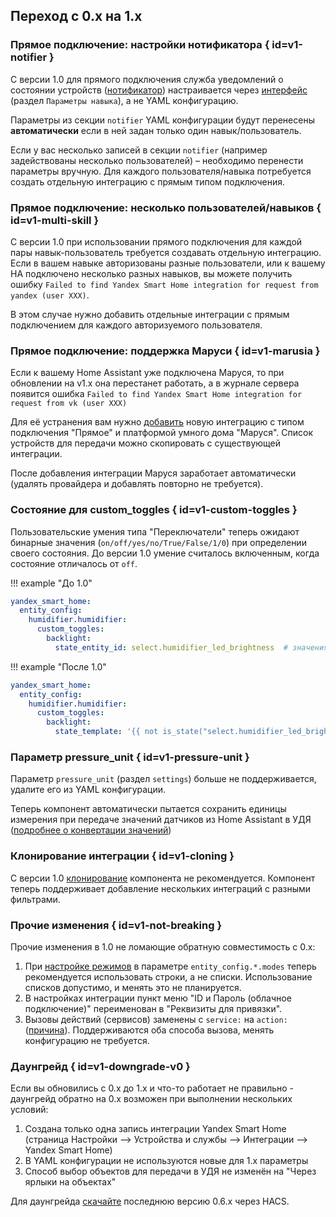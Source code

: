 ## Переход с 0.x на 1.x

### Прямое подключение: настройки нотификатора { id=v1-notifier }

С версии 1.0 для прямого подключения служба уведомлений о состоянии устройств ([нотификатор](https://docs.yaha-cloud.ru/v0.6.x/advanced/direct-connection/#notifier)) настраивается через [интерфейс](./config/getting-started.md#gui) (раздел `Параметры навыка`), а не YAML конфигурацию.

Параметры из секции `notifier` YAML конфигурации будут перенесены **автоматически** если в ней задан только один навык/пользователь.

Если у вас несколько записей в секции `notifier` (например задействованы несколько пользователей) – необходимо перенести параметры вручную. Для каждого пользователя/навыка потребуется создать отдельную интеграцию с прямым типом подключения.

### Прямое подключение: несколько пользователей/навыков { id=v1-multi-skill }

С версии 1.0 при использовании прямого подключения для каждой пары навык-пользователь требуется создавать отдельную интеграцию. Если в вашем навыке авторизованы разные пользователи, или к вашему HA подключено несколько разных навыков, вы можете получить ошибку `Failed to find Yandex Smart Home integration for request from yandex (user XXX)`.

В этом случае нужно добавить отдельные интеграции с прямым подключением для каждого авторизуемого пользователя.

### Прямое подключение: поддержка Маруси { id=v1-marusia }

Если к вашему Home Assistant уже подключена Маруся, то при обновлении на v1.x она перестанет работать, а в журнале сервера появится ошибка `Failed to find Yandex Smart Home integration for request from vk (user XXX)`

Для её устранения вам нужно [добавить](./install/integration.md) новую интеграцию с типом подключения "Прямое" и платформой умного дома "Маруся". Список устройств для передачи можно скопировать с существующей интеграции.

После добавления интеграции Маруся заработает автоматически (удалять провайдера и добавлять повторно не требуется).

### Состояние для custom_toggles { id=v1-custom-toggles }

Пользовательские умения типа "Переключатели" теперь ожидают бинарные значения (`on/off/yes/no/True/False/1/0`) при определении своего состояния.
До версии 1.0 умение считалось включенным, когда состояние отличалось от `off`.

!!! example "До 1.0"

  ```yaml
  yandex_smart_home:
    entity_config:
      humidifier.humidifier:
        custom_toggles:
          backlight:
            state_entity_id: select.humidifier_led_brightness  # значения high/med/off
  ```

!!! example "После 1.0"

  ```yaml
  yandex_smart_home:
    entity_config:
      humidifier.humidifier:
        custom_toggles:
          backlight:
            state_template: '{{ not is_state("select.humidifier_led_brightness", "off") }}'
  ```

### Параметр pressure_unit { id=v1-pressure-unit }

Параметр `pressure_unit` (раздел `settings`) больше не поддерживается, удалите его из YAML конфигурации.

Теперь компонент автоматически пытается сохранить единицы измерения при передаче значений датчиков из Home Assistant в УДЯ ([подробнее о конвертации значений](devices/sensor/float.md#unit-conversion))

### Клонирование интеграции { id=v1-cloning }

C версии 1.0 [клонирование](https://docs.yaha-cloud.ru/v0.6.x/advanced/clone/) компонента не рекомендуется. Компонент теперь поддерживает добавление нескольких интеграций с разными фильтрами.

### Прочие изменения { id=v1-not-breaking }

Прочие изменения в 1.0 не ломающие обратную совместимость с 0.x:

1. При [настройке режимов](config/modes.md) в параметре `entity_config.*.modes` теперь рекомендуется использовать строки, а не списки. Использование списков допустимо, и менять это не планируется.
2. В настройках интеграции пункт меню "ID и Пароль (облачное подключение)" переименован в "Реквизиты для привязки".
3. Вызовы действий (сервисов) заменены c `service:` на `action:` ([причина](https://www.home-assistant.io/blog/2024/08/07/release-20248/#goodbye-service-calls-hello-actions-)). Поддерживаются оба способа вызова, менять конфигурацию не требуется.

### Даунгрейд { id=v1-downgrade-v0 }

Если вы обновились с 0.x до 1.x и что-то работает не правильно - даунгрейд обратно на 0.x возможен при выполнении нескольких условий:

1. Создана только одна запись интеграции Yandex Smart Home (страница Настройки --> Устройства и службы --> Интеграции --> Yandex Smart Home)
2. В YAML конфигурации не используются новые для 1.x параметры
3. Способ выбор объектов для передачи в УДЯ не изменён на "Через ярлыки на объектах"

Для даунгрейда [скачайте](https://docs.yaha-cloud.ru/v1.0.x/install/component/#update) последнюю версию 0.6.х через HACS.
